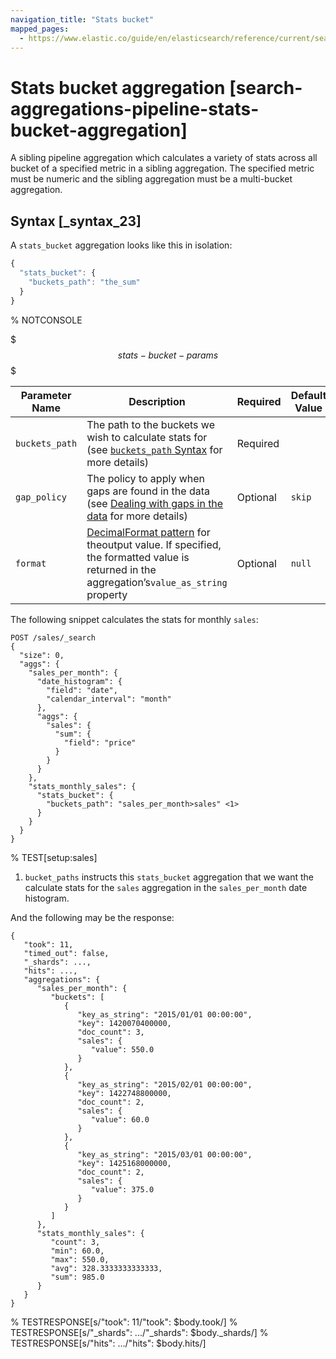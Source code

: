 ```yaml
---
navigation_title: "Stats bucket"
mapped_pages:
  - https://www.elastic.co/guide/en/elasticsearch/reference/current/search-aggregations-pipeline-stats-bucket-aggregation.html
---
```


# Stats bucket aggregation [search-aggregations-pipeline-stats-bucket-aggregation]


A sibling pipeline aggregation which calculates a variety of stats across all bucket of a specified metric in a sibling aggregation. The specified metric must be numeric and the sibling aggregation must be a multi-bucket aggregation.

## Syntax [_syntax_23]

A `stats_bucket` aggregation looks like this in isolation:

```js
{
  "stats_bucket": {
    "buckets_path": "the_sum"
  }
}
```
%  NOTCONSOLE

$$$stats-bucket-params$$$

| Parameter Name | Description | Required | Default Value |
| --- | --- | --- | --- |
| `buckets_path` | The path to the buckets we wish to calculate stats for (see [`buckets_path` Syntax](/reference/data-analysis/aggregations/pipeline.md#buckets-path-syntax) for more details) | Required |  |
| `gap_policy` | The policy to apply when gaps are found in the data (see [Dealing with gaps in the data](/reference/data-analysis/aggregations/pipeline.md#gap-policy) for more details) | Optional | `skip` |
| `format` | [DecimalFormat pattern](https://docs.oracle.com/en/java/javase/11/docs/api/java.base/java/text/DecimalFormat.md) for theoutput value. If specified, the formatted value is returned in the aggregation’s`value_as_string` property | Optional | `null` |

The following snippet calculates the stats for monthly `sales`:

```console
POST /sales/_search
{
  "size": 0,
  "aggs": {
    "sales_per_month": {
      "date_histogram": {
        "field": "date",
        "calendar_interval": "month"
      },
      "aggs": {
        "sales": {
          "sum": {
            "field": "price"
          }
        }
      }
    },
    "stats_monthly_sales": {
      "stats_bucket": {
        "buckets_path": "sales_per_month>sales" <1>
      }
    }
  }
}
```
%  TEST[setup:sales]

1. `bucket_paths` instructs this `stats_bucket` aggregation that we want the calculate stats for the `sales` aggregation in the `sales_per_month` date histogram.


And the following may be the response:

```console-result
{
   "took": 11,
   "timed_out": false,
   "_shards": ...,
   "hits": ...,
   "aggregations": {
      "sales_per_month": {
         "buckets": [
            {
               "key_as_string": "2015/01/01 00:00:00",
               "key": 1420070400000,
               "doc_count": 3,
               "sales": {
                  "value": 550.0
               }
            },
            {
               "key_as_string": "2015/02/01 00:00:00",
               "key": 1422748800000,
               "doc_count": 2,
               "sales": {
                  "value": 60.0
               }
            },
            {
               "key_as_string": "2015/03/01 00:00:00",
               "key": 1425168000000,
               "doc_count": 2,
               "sales": {
                  "value": 375.0
               }
            }
         ]
      },
      "stats_monthly_sales": {
         "count": 3,
         "min": 60.0,
         "max": 550.0,
         "avg": 328.3333333333333,
         "sum": 985.0
      }
   }
}
```
%  TESTRESPONSE[s/"took": 11/"took": $body.took/]
%  TESTRESPONSE[s/"_shards": \.\.\./"_shards": $body._shards/]
%  TESTRESPONSE[s/"hits": \.\.\./"hits": $body.hits/]


